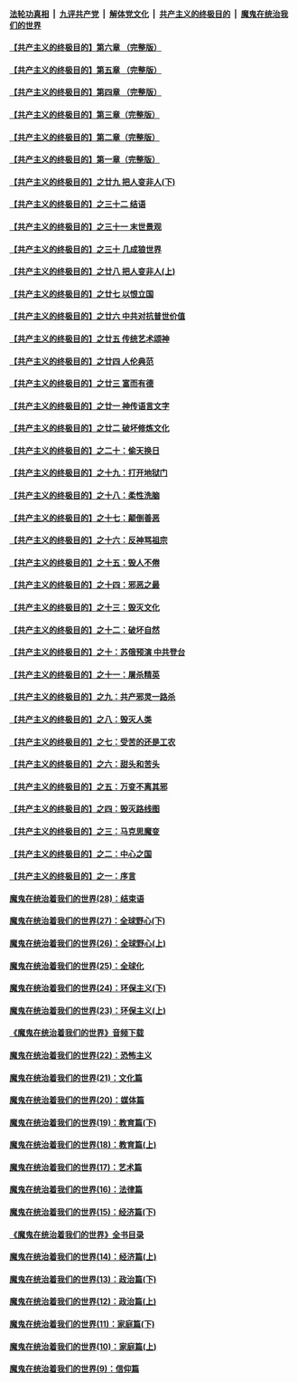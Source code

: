 ####  [法轮功真相](../../../../basic/blob/master/README.md?t=06140101) &nbsp;|&nbsp; [九评共产党](../../../../9ping.md/blob/master/README.md?t=06140101) &nbsp;|&nbsp; [解体党文化](../../../../jtdwh.md/blob/master/README.md?t=06140101)  &nbsp;|&nbsp; [共产主义的终极目的](../../../../gczydzjmd.md/blob/master/README.md?t=06140101) &nbsp;|&nbsp; [魔鬼在统治我们的世界](../../../../mgztzwmdsj.md/blob/master/README.md?t=06140101) 

#### [【共产主义的终极目的】第六章 （完整版）](../pages/nsc422/n11428913.md?t=06140101) 

#### [【共产主义的终极目的】第五章 （完整版）](../pages/nsc422/n11428912.md?t=06140101) 

#### [【共产主义的终极目的】第四章 （完整版）](../pages/nsc422/n11428907.md?t=06140101) 

#### [【共产主义的终极目的】第三章（完整版）](../pages/nsc422/n11428848.md?t=06140101) 

#### [【共产主义的终极目的】第二章（完整版）](../pages/nsc422/n11428831.md?t=06140101) 

#### [【共产主义的终极目的】第一章（完整版）](../pages/nsc422/n11417651.md?t=06140101) 

#### [【共产主义的终极目的】之廿九 把人变非人(下)](../pages/nsc422/n11344140.md?t=06140101) 

#### [【共产主义的终极目的】之三十二 结语](../pages/nsc422/n11360535.md?t=06140101) 

#### [【共产主义的终极目的】之三十一 末世景观](../pages/nsc422/n11351129.md?t=06140101) 

#### [【共产主义的终极目的】之三十 几成狼世界](../pages/nsc422/n11348280.md?t=06140101) 

#### [【共产主义的终极目的】之廿八 把人变非人(上)](../pages/nsc422/n11340492.md?t=06140101) 

#### [【共产主义的终极目的】之廿七 以恨立国](../pages/nsc422/n11336944.md?t=06140101) 

#### [【共产主义的终极目的】之廿六 中共对抗普世价值](../pages/nsc422/n11324785.md?t=06140101) 

#### [【共产主义的终极目的】之廿五 传统艺术颂神](../pages/nsc422/n11296396.md?t=06140101) 

#### [【共产主义的终极目的】之廿四 人伦典范](../pages/nsc422/n11296397.md?t=06140101) 

#### [【共产主义的终极目的】之廿三 富而有德](../pages/nsc422/n11283598.md?t=06140101) 

#### [【共产主义的终极目的】之廿一 神传语言文字](../pages/nsc422/n11263265.md?t=06140101) 

#### [【共产主义的终极目的】之廿二 破坏修炼文化](../pages/nsc422/n11245728.md?t=06140101) 

#### [【共产主义的终极目的】之二十：偷天换日](../pages/nsc422/n11238846.md?t=06140101) 

#### [【共产主义的终极目的】之十九：打开地狱门](../pages/nsc422/n11206376.md?t=06140101) 

#### [【共产主义的终极目的】之十八：柔性洗脑](../pages/nsc422/n11199994.md?t=06140101) 

#### [【共产主义的终极目的】之十七：颠倒善恶](../pages/nsc422/n11179782.md?t=06140101) 

#### [【共产主义的终极目的】之十六：反神骂祖宗](../pages/nsc422/n11166798.md?t=06140101) 

#### [【共产主义的终极目的】之十五：毁人不倦](../pages/nsc422/n11166792.md?t=06140101) 

#### [【共产主义的终极目的】之十四：邪恶之最](../pages/nsc422/n11150249.md?t=06140101) 

#### [【共产主义的终极目的】之十三：毁灭文化](../pages/nsc422/n11135227.md?t=06140101) 

#### [【共产主义的终极目的】之十二：破坏自然](../pages/nsc422/n11135214.md?t=06140101) 

#### [【共产主义的终极目的】之十：苏俄预演 中共登台](../pages/nsc422/n11118424.md?t=06140101) 

#### [【共产主义的终极目的】之十一：屠杀精英](../pages/nsc422/n11118442.md?t=06140101) 

#### [【共产主义的终极目的】之九：共产邪灵一路杀](../pages/nsc422/n11114139.md?t=06140101) 

#### [【共产主义的终极目的】之八：毁灭人类](../pages/nsc422/n11108503.md?t=06140101) 

#### [【共产主义的终极目的】之七：受苦的还是工农](../pages/nsc422/n11101809.md?t=06140101) 

#### [【共产主义的终极目的】之六：甜头和苦头](../pages/nsc422/n11096971.md?t=06140101) 

#### [【共产主义的终极目的】之五：万变不离其邪](../pages/nsc422/n11091285.md?t=06140101) 

#### [【共产主义的终极目的】之四：毁灭路线图](../pages/nsc422/n11086284.md?t=06140101) 

#### [【共产主义的终极目的】之三：马克思魔变](../pages/nsc422/n11061941.md?t=06140101) 

#### [【共产主义的终极目的】之二：中心之国](../pages/nsc422/n11047728.md?t=06140101) 

#### [【共产主义的终极目的】之一：序言](../pages/nsc422/n11086077.md?t=06140101) 

#### [魔鬼在统治着我们的世界(28)：结束语](../pages/nsc422/n10936246.md?t=06140101) 

#### [魔鬼在统治着我们的世界(27)：全球野心(下)](../pages/nsc422/n10928319.md?t=06140101) 

#### [魔鬼在统治着我们的世界(26)：全球野心(上)](../pages/nsc422/n10900318.md?t=06140101) 

#### [魔鬼在统治着我们的世界(25)：全球化](../pages/nsc422/n10788205.md?t=06140101) 

#### [魔鬼在统治着我们的世界(24)：环保主义(下)](../pages/nsc422/n10695307.md?t=06140101) 

#### [魔鬼在统治着我们的世界(23)：环保主义(上)](../pages/nsc422/n10688613.md?t=06140101) 

#### [《魔鬼在统治着我们的世界》音频下载](../pages/nsc422/n10635553.md?t=06140101) 

#### [魔鬼在统治着我们的世界(22)：恐怖主义](../pages/nsc422/n10614727.md?t=06140101) 

#### [魔鬼在统治着我们的世界(21)：文化篇](../pages/nsc422/n10597706.md?t=06140101) 

#### [魔鬼在统治着我们的世界(20)：媒体篇](../pages/nsc422/n10586579.md?t=06140101) 

#### [魔鬼在统治着我们的世界(19)：教育篇(下)](../pages/nsc422/n10564808.md?t=06140101) 

#### [魔鬼在统治着我们的世界(18)：教育篇(上)](../pages/nsc422/n10526970.md?t=06140101) 

#### [魔鬼在统治着我们的世界(17)：艺术篇](../pages/nsc422/n10499093.md?t=06140101) 

#### [魔鬼在统治着我们的世界(16)：法律篇](../pages/nsc422/n10485969.md?t=06140101) 

#### [魔鬼在统治着我们的世界(15)：经济篇(下)](../pages/nsc422/n10469975.md?t=06140101) 

#### [《魔鬼在统治着我们的世界》全书目录](../pages/nsc422/n10464261.md?t=06140101) 

#### [魔鬼在统治着我们的世界(14)：经济篇(上)](../pages/nsc422/n10457370.md?t=06140101) 

#### [魔鬼在统治着我们的世界(13)：政治篇(下)](../pages/nsc422/n10448270.md?t=06140101) 

#### [魔鬼在统治着我们的世界(12)：政治篇(上)](../pages/nsc422/n10444576.md?t=06140101) 

#### [魔鬼在统治着我们的世界(11)：家庭篇(下)](../pages/nsc422/n10440961.md?t=06140101) 

#### [魔鬼在统治着我们的世界(10)：家庭篇(上)](../pages/nsc422/n10435448.md?t=06140101) 

#### [魔鬼在统治着我们的世界(9)：信仰篇](../pages/nsc422/n10432159.md?t=06140101) 

